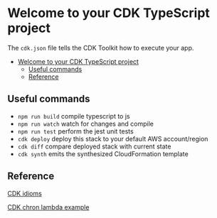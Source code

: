 # Welcome to your CDK TypeScript project

The `cdk.json` file tells the CDK Toolkit how to execute your app.

- [Welcome to your CDK TypeScript project](#welcome-to-your-cdk-typescript-project)
  - [Useful commands](#useful-commands)
  - [Reference](#reference)

## Useful commands

- `npm run build` compile typescript to js
- `npm run watch` watch for changes and compile
- `npm run test` perform the jest unit tests
- `cdk deploy` deploy this stack to your default AWS account/region
- `cdk diff` compare deployed stack with current state
- `cdk synth` emits the synthesized CloudFormation template

## Reference

[CDK idioms](https://docs.aws.amazon.com/cdk/v2/guide/work-with-cdk-typescript.html)

[CDK chron lambda example](https://github.com/aws-samples/aws-cdk-examples/tree/master/typescript/lambda-cron)
